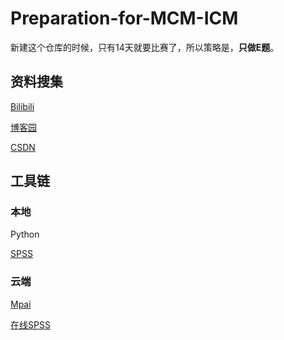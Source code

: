 # Preparation-for-MCM-ICM

新建这个仓库的时候，只有14天就要比赛了，所以策略是，**只做E题**。

## 资料搜集

[Bilibili](https://www.bilibili.com)

[博客园](https://www.cnblog.com)

[CSDN](https://www.csdn.net/)

## 工具链

### 本地

Python

[SPSS](https://www.zhihu.com/question/49558483/answer/1605512600)

### 云端

[Mpai](https://www.mpaidata.com)

[在线SPSS](http://spssau.com/indexs.html)
